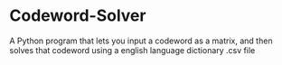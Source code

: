# Codeword-Solver
A Python program that lets you input a codeword as a matrix, and then solves that codeword using a english language dictionary .csv file
